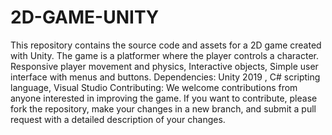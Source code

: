 # 2D-GAME-UNITY
This repository contains the source code and assets for a 2D game created with Unity. The game is a platformer where the player controls a character. Responsive player movement and physics, Interactive objects, Simple user interface with menus and buttons. 
Dependencies: Unity 2019 , C# scripting language, Visual Studio 
Contributing: We welcome contributions from anyone interested in improving the game. If you want to contribute, please fork the repository, make your changes in a new branch, and submit a pull request with a detailed description of your changes.
